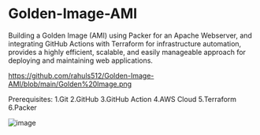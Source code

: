 # Golden-Image-AMI

Building a Golden Image (AMI) using Packer for an Apache Webserver, and integrating GitHub Actions with Terraform for infrastructure automation, provides a highly efficient, scalable, and easily manageable approach for deploying and maintaining web applications.

https://github.com/rahuls512/Golden-Image-AMI/blob/main/Golden%20Image.png

Prerequisites:
1.Git
2.GitHub
3.GitHub Action
4.AWS Cloud
5.Terraform
6.Packer

![image](https://github.com/rahuls512/Golden-Image-AMI/assets/123796550/628b0a59-455a-48ab-9591-defd5759151a)
